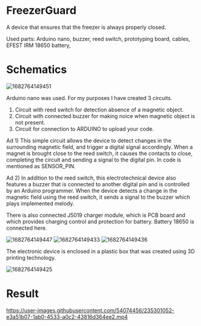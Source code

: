 # FreezerGuard
A device that ensures that the freezer is always properly closed.

Used parts: Arduino nano, buzzer, reed switch, prototyping board, cables, EFEST IRM 18650 battery, 

# Schematics

![1682764149451](https://user-images.githubusercontent.com/54074456/235298862-23b206b2-58fa-4594-8f9a-ad2c546d3400.jpg)

Arduino nano was used. For my purposes I have created 3 circuits. 
1) Circuit with reed switch for detection absence of a magnetic object.
2) Circuit with connected buzzer for making noice when magnetic object is not present.
3) Circuit for connection to ARDUINO to upload your code.


Ad 1) This simple circuit allows the device to detect changes in the surrounding magnetic field, and trigger a digital signal accordingly. When a magnet is brought close to the reed switch, it causes the contacts to close, completing the circuit and sending a signal to the digital pin. In code is mentioned as SENSOR_PIN.

Ad 2) In addition to the reed switch, this electrotechnical device also features a buzzer that is connected to another digital pin and is controlled by an Arduino programmer. When the device detects a change in the magnetic field using the reed switch, it sends a signal to the buzzer which plays implemented melody.

There is also connected J5019 charger module, which is PCB board and which provides charging control and protection for battery. Battery 18650 is connected here.

![1682764149447](https://user-images.githubusercontent.com/54074456/235300466-ec190311-f4a8-4495-af94-9ae1cf9c0a21.jpg)
![1682764149433](https://user-images.githubusercontent.com/54074456/235300536-9408c71b-2f94-4414-ab65-c9944e0839b7.jpg)
![1682764149436](https://user-images.githubusercontent.com/54074456/235300607-8183496e-69de-454d-8d65-d406c9c8eb3a.jpg)

The electronic device is enclosed in a plastic box that was created using 3D printing technology.

![1682764149425](https://user-images.githubusercontent.com/54074456/235300630-ff1c4f45-3f5e-4e0a-accc-90f923cb16f5.jpg)

# Result
https://user-images.githubusercontent.com/54074456/235301052-e3a51b07-1ab0-4533-a0c2-43816d364ee2.mp4




